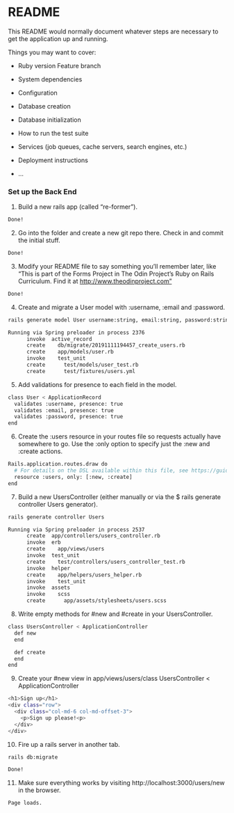 # README

This README would normally document whatever steps are necessary to get the
application up and running.

Things you may want to cover:

* Ruby version Feature branch

* System dependencies

* Configuration

* Database creation

* Database initialization

* How to run the test suite

* Services (job queues, cache servers, search engines, etc.)

* Deployment instructions

* ...

### Set up the Back End

1. Build a new rails app (called “re-former”).
```sh
Done!
```
2. Go into the folder and create a new git repo there. Check in and commit the initial stuff.
```sh
Done!
```

3. Modify your README file to say something you’ll remember later, like “This is part of the Forms Project in The Odin Project’s Ruby on Rails Curriculum. Find it at http://www.theodinproject.com”
```sh
Done!
```

4. Create and migrate a User model with :username, :email and :password.
```sh
rails generate model User username:string, email:string, password:string

Running via Spring preloader in process 2376
      invoke  active_record
      create    db/migrate/20191111194457_create_users.rb
      create    app/models/user.rb
      invoke    test_unit
      create      test/models/user_test.rb
      create      test/fixtures/users.yml
```

5. Add validations for presence to each field in the model.
```sh
class User < ApplicationRecord
  validates :username, presence: true
  validates :email, presence: true
  validates :password, presence: true
end
```

6. Create the :users resource in your routes file so requests actually have somewhere to go. Use the :only option to specify just the :new and :create actions.
```sh
Rails.application.routes.draw do
  # For details on the DSL available within this file, see https://guides.rubyonrails.org/routing.html
  resource :users, only: [:new, :create]
end
```

7. Build a new UsersController (either manually or via the $ rails generate controller Users generator).
```sh
rails generate controller Users

Running via Spring preloader in process 2537
      create  app/controllers/users_controller.rb
      invoke  erb
      create    app/views/users
      invoke  test_unit
      create    test/controllers/users_controller_test.rb
      invoke  helper
      create    app/helpers/users_helper.rb
      invoke    test_unit
      invoke  assets
      invoke    scss
      create      app/assets/stylesheets/users.scss
```

8. Write empty methods for #new and #create in your UsersController.
```sh
class UsersController < ApplicationController
  def new
  end

  def create
  end
end
````

9. Create your #new view in app/views/users/class UsersController < ApplicationController
```sh
<h1>Sign up</h1>
<div class="row">
  <div class="col-md-6 col-md-offset-3">
    <p>Sign up please!<p>
  </div>
</div>
```

10. Fire up a rails server in another tab.
```sh
rails db:migrate

Done!
```

11. Make sure everything works by visiting http://localhost:3000/users/new in the browser.
```sh
Page loads.
```
